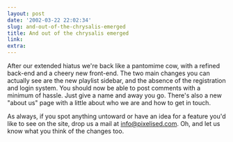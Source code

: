 ```yaml
---
layout: post
date: '2002-03-22 22:02:34'
slug: and-out-of-the-chrysalis-emerged
title: And out of the chrysalis emerged
link: 
extra: 
---
```


After our extended hiatus we're back like a pantomime cow, with a refined back-end and a cheery new front-end. The two main changes you can actually see are the new playlist sidebar, and the absence of the registration and login system. You should now be able to post comments with a minimum of hassle. Just give a name and away you go. There's also a new "about us" page with a little about who we are and how to get in touch.

As always, if you spot anything untoward or have an idea for a feature you'd like to see on the site, drop us a mail at [info@pixelised.com](mailto:info@pixelised.com). Oh, and let us know what you think of the changes too.